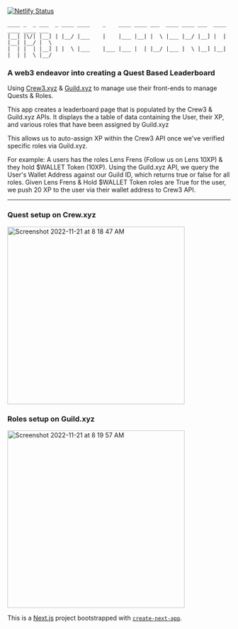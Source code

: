 [![Netlify Status](https://api.netlify.com/api/v1/badges/0d3a67d5-bf90-40c3-aaef-90497c466c45/deploy-status)](https://app.netlify.com/sites/classy-pastelito-fb04d6/deploys)
```
____ _  _ ___  _ ____ ____    _    ____ ____ ___  ____ ____ ___  ____ ____ ____ ___  
|__| |\/| |__] | |__/ |___    |    |___ |__| |  \ |___ |__/ |__] |  | |__| |__/ |  \ 
|  | |  | |__] | |  \ |___    |___ |___ |  | |__/ |___ |  \ |__] |__| |  | |  \ |__/ 
```                                                                                     
### A web3 endeavor into creating a Quest Based Leaderboard
  Using [Crew3.xyz](http://crew3.xyz/) & [Guild.xyz](https://guild.xyz) to manage use their front-ends to manage Quests & Roles.
  
  This app creates a leaderboard page that is populated by the Crew3 & Guild.xyz APIs. It displays the a table of data containing the User, their XP, and various roles that have been assigned by Guild.xyz
  
  This allows us to auto-assign XP within the Crew3 API once we've verified specific roles via Guild.xyz. 
  
  For example: A users has the roles Lens Frens (Follow us on Lens 10XP) & they hold $WALLET Token (10XP). Using the Guild.xyz API, we query the User's Wallet Address against our Guild ID, which returns true or false for all roles. Given Lens Frens & Hold $WALLET Token roles are True for the user, we push 20 XP to the user via their wallet address to Crew3 API.
  


_____________________________________
### Quest setup on Crew.xyz
<img width="400" alt="Screenshot 2022-11-21 at 8 18 47 AM" src="https://user-images.githubusercontent.com/139775/203105237-0a5208d5-f247-4afb-959e-0dc890a6e92d.png">

### Roles setup on Guild.xyz
<img width="400" alt="Screenshot 2022-11-21 at 8 19 57 AM" src="https://user-images.githubusercontent.com/139775/203105502-ece465cb-4999-49ec-b7b6-d10eee79291d.png">




This is a [Next.js](https://nextjs.org/) project bootstrapped with [`create-next-app`](https://github.com/vercel/next.js/tree/canary/packages/create-next-app).
